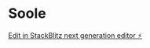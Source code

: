 # Soole

[Edit in StackBlitz next generation editor ⚡️](https://stackblitz.com/~/github.com/Proftah1122/Soole)